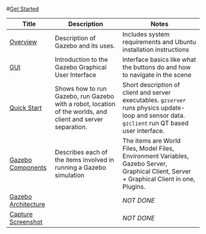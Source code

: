 #[Get Started][1]

|Title|Description|Notes|
|----|----|----|
|[Overview][6]|Description of Gazebo and its uses.|Includes system requirements and Ubuntu installation instructions|
|[GUI][7]|Introduction to the Gazebo Graphical User Interface|Interface basics like what the buttons do and how to navigate in the scene|
|[Quick Start][2]|Shows how to run Gazebo, run Gazebo with a robot, location of the worlds, and client and server separation.|Short description of client and server executables.  `gzserver` runs physics update-loop and sensor data.  `gzclient` run QT based user interface.|
|[Gazebo Components][3]|Describes each of the items involved in running a Gazebo simulation|The items are World Files, Model Files, Environment Variables, Gazebo Server, Graphical Client, Server + Graphical Client in one, Plugins.|
|[Gazebo Architecture][4]||*NOT DONE*|
|[Capture Screenshot][5]||*NOT DONE*|

[1]: http://gazebosim.org/tutorials?tut=quick_start&cat=get_started
[2]: ../gazebo_notes/quick_start.md
[3]: ../gazebo_notes/components.md
[4]: ../gazebo_notes/architecture.md
[5]: ../gazebo_notes/screenshot.md
[6]: http://gazebosim.org/tutorials?cat=guided_b&tut=guided_b1
[7]: http://gazebosim.org/tutorials?cat=guided_b&tut=guided_b2
